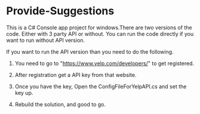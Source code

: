 # Provide-Suggestions
This is a C# Console app project for windows.There are two versions of the code. Either with 3 party API or without. 
You can run the code directly if you want to run without API version.

If you want to run the API version than you need to do the following.

1. You need to go to "https://www.yelp.com/developers/" to get registered.

2. After registration get a API key from that website.

3. Once you have the key, Open the ConfigFileForYelpAPI.cs and set the key up.

4. Rebuild the solution, and good to go.
